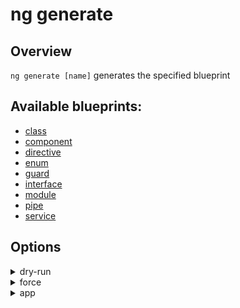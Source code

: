 <!-- Links in /docs/documentation should NOT have `.md` at the end, because they end up in our wiki at release. -->

# ng generate

## Overview
`ng generate [name]` generates the specified blueprint

## Available blueprints:
 - [class](generate/class)
 - [component](generate/component)
 - [directive](generate/directive)
 - [enum](generate/enum)
 - [guard](generate/guard)
 - [interface](generate/interface)
 - [module](generate/module)
 - [pipe](generate/pipe)
 - [service](generate/service)

## Options
<details>
  <summary>dry-run</summary>
  <p>
    <code>--dry-run</code> (aliases: <code>-d</code>) <em>default value: false</em>
  </p>
  <p>
    Run through without making any changes.
  </p>
</details>

<details>
  <summary>force</summary>
  <p>
    <code>--force</code> (aliases: <code>-f</code>) <em>default value: false</em>
  </p>
  <p>
    Forces overwriting of files.
  </p>
</details>

<details>
  <summary>app</summary>
  <p>
    <code>--app</code>
  </p>
  <p>
    Specifies app name to use.
  </p>
</details>
